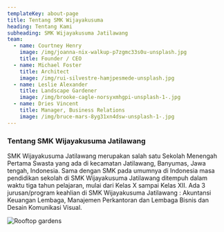 ```yaml
---
templateKey: about-page
title: Tentang SMK Wijayakusuma
heading: Tentang Kami
subheading: SMK Wijayakusuma Jatilawang
team:
  - name: Courtney Henry
    image: /img/joanna-nix-walkup-p7zgmc33s0u-unsplash.jpg
    title: Founder / CEO
  - name: Michael Foster
    title: Architect
    image: /img/rui-silvestre-hamjpesmede-unsplash.jpg
  - name: Leslie Alexander
    title: Landscape Gardener
    image: /img/brooke-cagle-norsyxmhgpi-unsplash-1-.jpg
  - name: Dries Vincent
    title: Manager, Business Relations
    image: /img/bruce-mars-8yg31xn4dsw-unsplash-1-.jpg
---
```

### Tentang SMK Wijayakusuma Jatilawang

SMK Wijayakusuma Jatilawang merupakan salah satu Sekolah Menengah Pertama Swasta yang ada di kecamatan Jatilawang, Banyumas, Jawa tengah, Indonesia. Sama dengan SMK pada umumnya di Indonesia masa pendidikan sekolah di SMK Wijayakusuma Jatilawang ditempuh dalam waktu tiga tahun pelajaran, mulai dari Kelas X sampai Kelas XII. Ada 3 jurusan/program keahlian di SMK Wijayakusuma Jatilawang : Akuntansi Keuangan Lembaga, Manajemen Perkantoran dan Lembaga Bisnis dan Desain Komunikasi Visual.

![Rooftop gardens](/img/chuttersnap-nxjyzlbnyuq-unsplash.jpg "Rooftop gardens")
